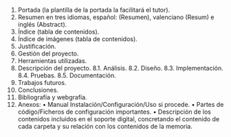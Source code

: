 1. Portada (la plantilla de la portada la facilitará el tutor).
2. Resumen en tres idiomas, español: (Resumen), valenciano (Resum) e inglés (Abstract).
3. Índice (tabla de contenidos).
4. Índice de imágenes (tabla de contenidos).
5. Justificación.
6. Gestión del proyecto.
7. Herramientas utilizadas.
8. Descripción del proyecto.
8.1. Análisis.
8.2. Diseño.
8.3. Implementación.
8.4. Pruebas.
8.5. Documentación.
9. Trabajos futuros.
10. Conclusiones.
11. Bibliografía y webgrafía.
12. Anexos:
• Manual Instalación/Configuración/Uso si procede.
• Partes de código/Ficheros de configuración importantes.
• Descripción de los contenidos incluidos en el soporte digital, concretando el
contenido de cada carpeta y su relación con los contenidos de la memoria.
